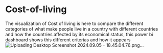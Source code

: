 # Cost-of-living
The visualization of Cost of living is here to compare the different categories of what make people live in a country with different countries and how the countries affected by its economical status, this power bi dashboard shows this different criterias and how it appears
![Uploading Desktop Screenshot 2024.09.05 - 18.45.04.76.png…]()
